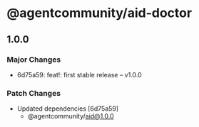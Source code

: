 # @agentcommunity/aid-doctor

## 1.0.0

### Major Changes

- 6d75a59: feat!: first stable release – v1.0.0

### Patch Changes

- Updated dependencies [6d75a59]
  - @agentcommunity/aid@1.0.0
